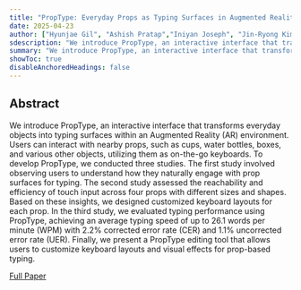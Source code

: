 ```yaml
---
title: "PropType: Everyday Props as Typing Surfaces in Augmented Reality"
date: 2025-04-23
author: ["Hyunjae Gil", "Ashish Pratap","Iniyan Joseph", "Jin-Ryong Kim"]
sdescription: "We introduce PropType, an interactive interface that transforms everyday objects into typing surfaces within an Augmented Reality (AR) environment" 
summary: "We introduce PropType, an interactive interface that transforms everyday objects into typing surfaces within an Augmented Reality (AR) environment" 
showToc: true
disableAnchoredHeadings: false
---
```

## Abstract

We introduce PropType, an interactive interface that transforms everyday objects into typing surfaces within an Augmented Reality (AR) environment. Users can interact with nearby props, such as cups, water bottles, boxes, and various other objects, utilizing them as on-the-go keyboards. To develop PropType, we conducted three studies. The first study involved observing users to understand how they naturally engage with prop surfaces for typing. The second study assessed the reachability and efficiency of touch input across four props with different sizes and shapes. Based on these insights, we designed customized keyboard layouts for each prop. In the third study, we evaluated typing performance using PropType, achieving an average typing speed of up to 26.1 words per minute (WPM) with 2.2% corrected error rate (CER) and 1.1% uncorrected error rate (UER). Finally, we present a PropType editing tool that allows users to customize keyboard layouts and visual effects for prop-based typing.

[Full Paper](https://dl.acm.org/doi/10.1145/3706598.3714056)

